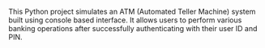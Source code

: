This Python project simulates an ATM (Automated Teller Machine) system built using console based interface. It allows users to perform various banking operations after successfully authenticating with their user ID and PIN.

